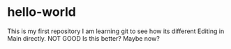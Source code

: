 # hello-world
This is my first repository
I am learning git to see how its different
Editing in Main directly. NOT GOOD
Is this better?
Maybe now?
